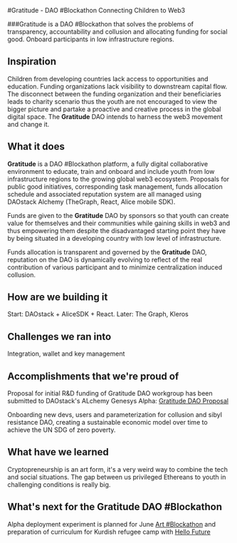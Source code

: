 #Gratitude - DAO #Blockathon Connecting Children to Web3

###Gratitude is a DAO #Blockathon that solves the problems of transparency, accountability and collusion and allocating funding for social good. Onboard participants in low infrastructure regions.


## Inspiration

Children from developing countries lack access to opportunities and education. Funding organizations lack visibility to downstream capital flow. The disconnect between the funding organization and their beneficiaries leads to charity scenario thus the youth are not encouraged to view the bigger picture and partake a proactive and creative process in the global digital space. The **Gratitude** DAO intends to harness the web3 movement and change it.

## What it does

**Gratitude** is a DAO #Blockathon platform, a fully digital collaborative environment to educate, train and onboard and include youth from low infrastructure regions to the growing global web3 ecosystem. 
Proposals for public good initiatives, corresponding task management, funds allocation schedule and associated reputation system are all managed using DAOstack Alchemy (TheGraph, React, Alice mobile SDK). 

Funds are given to the **Gratitude** DAO by sponsors so that youth can create value for themselves and their communities while gaining skills in web3 and thus empowering them despite the disadvantaged starting point they have by being situated in a developing country with low level of infrastructure.

Funds allocation is transparent and governed by the **Gratitude** DAO, reputation on the DAO is dynamically evolving to reflect of the real contribution of various participant and to minimize centralization induced collusion.  

## How are we building it
Start: DAOstack + AliceSDK + React. Later: The Graph, Kleros

## Challenges we ran into
Integration, wallet and key management 

## Accomplishments that we're proud of

Proposal for initial R&D funding of Gratitude DAO workgroup has been submitted to DAOstack's ALchemy Genesys Alpha: [Gratitude DAO Proposal](0xf673ccb4e1d2479d50797cf3850265ca0c50e93843239a9ef0353b14d7c6a59b)

Onboarding new devs, users and parameterization for collusion and sibyl resistance DAO, creating a sustainable economic model over time to achieve the UN SDG of zero poverty. 

## What have we learned

Cryptopreneurship is an art form, it's a very weird way to combine the tech and social situations. The gap between us privileged Ethereans to youth in challenging conditions is really big.

## What's next for the **Gratitude** DAO #Blockathon

Alpha deployment experiment is planned for June [Art #Blockathon](https://www.blocumenta.org/blockathonsyd2019) and preparation of curriculum for Kurdish refugee camp with [Hello Future](https://www.hellofuture.io/) 
